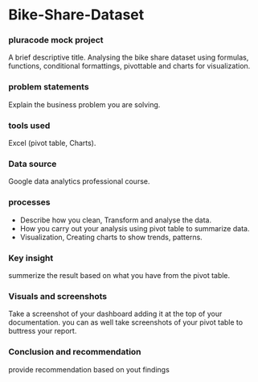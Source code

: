 # Bike-Share-Dataset
 ### pluracode mock project
A brief descriptive title.
Analysing the bike share dataset using formulas, functions, conditional formattings, pivottable and charts for visualization.
 ### problem statements 
Explain the business problem you are solving.
 ### tools used
Excel (pivot table, Charts).
 ### Data source
 Google data analytics professional course.
 ### processes
 - Describe how you clean, Transform and analyse the data.
 - How you carry out your analysis using pivot table to summarize data.
 - Visualization, Creating charts to show trends, patterns.
 ### Key insight
 summerize the result based on what you have from the pivot table.
 ### Visuals and screenshots
 Take a screenshot of your dashboard adding it at the top of your documentation.
 you can as well take screenshots of your pivot table to buttress your report.
 ### Conclusion and recommendation
 provide recommendation based on yout findings
